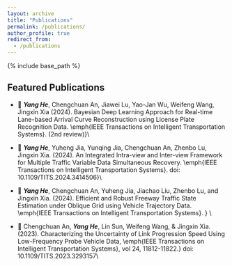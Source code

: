 ```yaml
---
layout: archive
title: "Publications"
permalink: /publications/
author_profile: true
redirect_from:
  - /publications
---
```


{% include base_path %}


## Featured Publications
  - 📄 ***Yang He***, Chengchuan An, Jiawei Lu, Yao-Jan Wu, Weifeng Wang, Jingxin Xia (2024). Bayesian Deep Learning Approach for Real-time Lane-based Arrival Curve Reconstruction using License Plate Recognition Data. \emph{IEEE Transactions on Intelligent Transportation Systems}. (2nd review)}\\

  - 📄 ***Yang He***, Yuheng Jia, Yunqing Jia, Chengchuan An, Zhenbo Lu, Jingxin Xia. (2024). An Integrated Intra-view and Inter-view Framework for Multiple Traffic Variable Data Simultaneous Recovery. \emph{IEEE Transactions on Intelligent Transportation Systems}. doi: 10.1109/TITS.2024.3414506}\\

  - 📄 ***Yang He***, Chengchuan An, Yuheng Jia, Jiachao Liu, Zhenbo Lu, and Jingxin Xia. (2024). Efficient and Robust Freeway Traffic State Estimation under Oblique Grid using Vehicle Trajectory Data. \emph{IEEE Transactions on Intelligent Transportation Systems}. } \\
    
  - 📄 Chengchuan An, ***Yang He***,  Lin Sun, Weifeng Wang, $\&$ Jingxin Xia. (2023). Characterizing the Uncertainty of Link Progression Speed Using Low-Frequency Probe Vehicle Data, \emph{IEEE Transactions on Intelligent Transportation Systems}, vol 24, 11812-11822.} doi: 10.1109/TITS.2023.3293157\\
